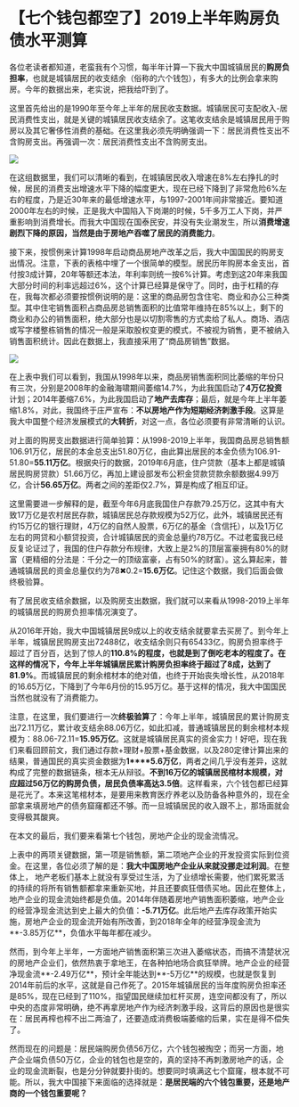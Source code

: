 # 【七个钱包都空了】2019上半年购房负债水平测算

各位老读者都知道，老蛮我有个习惯，每半年计算一下我大中国城镇居民的**购房负担率**，也就是城镇居民的收支结余（俗称的六个钱包），有多大的比例会拿来购房。今年的数据出来，老实说，把我给吓到了。

这里首先给出的是1990年至今年上半年的居民收支数据。城镇居民可支配收入-居民消费性支出，就是关键的城镇居民收支结余了。这笔收支结余是城镇居民用于购房以及其它奢侈性消费的基础。在这里我必须先明确强调一下：居民消费性支出不含购房支出。再强调一次：居民消费性支出不含购房支出。

![](https://www.mg21.com/guide/wp-content/uploads/2019/08/111-1-1.jpg)

在这组数据里，我们可以清晰的看到，在城镇居民收入增速在8%左右挣扎的时候，居民的消费支出增速水平下降的幅度更大，现在已经下降到了非常危险6%左右的程度，乃是近30年来的最低增速水平，与1997-2001年间非常接近。要知道2000年左右的时候，正是我大中国陷入下岗潮的时候，5千多万工人下岗，并严重影响到消费增长。而我大中国现在国泰民安，并没有失业潮发生，所以**消费增速剧烈下降的原因，当然是由于房地产吞噬了居民的消费能力**。

接下来，按惯例来计算1998年启动商品房地产改革之后，我大中国国民的购房支出情况。注意，下表的表格中埋了一个很简单的模型。居民历年购房本金支出，首付按3成计算，20年等额还本法，年利率则统一按6%计算。考虑到这20年来我国大部分时间的利率远超过6%，这个计算已经算是保守了。同时，由于杠精的存在，我每次都必须要按惯例说明的是：这里的商品房包含住宅、商业和办公三种类型。其中住宅销售面积占商品房总销售面积的比值常年维持在85%以上，剩下的商业和办公的销售面积，绝大部分也是以切割零售的方式卖给了私人。商场、酒店或写字楼整栋销售的情况一般是采取股权变更的模式，不被视为销售，更不被纳入销售面积统计。因此在数据上，我直接采用了“商品房销售”数据。

![](https://www.mg21.com/guide/wp-content/uploads/2019/08/222-1-1.jpg)

在上表中我们可以看到，我国从1998年以来，商品房销售面积同比萎缩的年份只有三次，分别是2008年的金融海啸期间萎缩14.7%，为此我国启动了**4万亿投资**计划；2014年萎缩7.6%，为此我国启动了**地产去库存**；最后，就是今年上半年萎缩1.8%，对此，我国终于庄严宣布：**不以房地产作为短期经济刺激手段**。这算是我大中国整个经济发展模式的**大转折**，对这一点，各位必须要有非常清晰的认识。

对上面的购房支出数据进行简单验算：从1998-2019上半年，我国商品房总销售额106.91万亿，居民的本金总支出51.80万亿，由此算出居民的本金负债为106.91-51.80=**55.11万亿**。根据央行的数据，2019年6月底，住户贷款（基本上都是城镇居民购房贷款）51.66万亿，再加上建设部发布公积金贷款贷款余额数据4.99万亿，合计**56.65万亿**。两者之间的差距仅2.7%，算是构成了相互印证。

这里需要进一步解释的是，截至今年6月底我国住户存款79.25万亿，这其中有大致17万亿是农村居民存款，城镇居民总存款规模为52万亿，此外，城镇居民还有约15万亿的银行理财，4万亿的自然人股票，6万亿的基金（含信托），以及1万亿左右的网贷和小额贷投资，合计城镇居民的资金总量约78万亿。不过老蛮我已经反复论证过了，我国的住户存款分布规律，大致上是2%的顶层富豪拥有80%的财富（更精细的分法是：千分之一的顶级富豪，占有50%的财富）。这么算起来，普通城镇居民的资金总量仅约为78✖0.2=**15.6万亿**。记住这个数据，我们后面会做终极验算。

有了居民收支结余数据，以及购房支出数据，我们就可以来看从1998-2019上半年的城镇居民的购房负担率情况演变了。

从2016年开始，我大中国城镇居民9成以上的收支结余就要拿去买房了。到今年上半年，城镇居民购房支出72488亿，收支结余则只有65433亿，购房负担率终于超过了百分百，达到了惊人的**110.8%**的程度，也就是到了倒吃老本的程度了。在这样的情况下，今年上半年城镇居民累计购房负担率终于超过了8成，达到了**81.9%**。而城镇居民的剩余棺材本的绝对值，也终于开始丧失增长性，从2018年的16.65万亿，下降到了今年6月份的15.95万亿。基于这样的情况，我大中国国民当然也就没有了消费能力。

注意，在这里，我们要进行一次**终极验算**了：今年上半年，城镇居民的累计购房支出72.11万亿，累计收支结余88.06万亿，如此扣减，普通城镇居民的剩余棺材本规模为：88.06-72.11=**15.95万亿**。这就是城镇居民真实的资金实力！好吧，现在我们来看回顾前文，我们通过存款+理财+股票+基金数据，以及280定律计算出来的结果，普通国民的真实资金数据为**1****5.6万亿**，两者之间几乎没有差异，这就构成了完整的数据链条，根本无从辩驳。**不到16万亿的城镇居民棺材本规模，对应超过56万亿的购房负债，居民负债率高达3.5倍**。这样看来，六个钱包都已经算是花光了。本来这笔棺材本，是要用来教育医疗养老以及防备各种意外的，现在全部拿来填房地产的债务窟窿都还不够。而一旦城镇居民的收入跟不上，那场面就会变得极其酸爽。

在本文的最后，我们要来看第七个钱包，房地产企业的现金流情况。

上表中的两项关键数据，第一项是销售额，第二项地产企业的开发投资实际到位资金。在这里，各位必须了解的是：**我大中国房地产企业从来就没挪走过利润**。在整体上， 地产老板们基本上就没有享受过生活，为了业绩增长需要，他们累死累活的持续的将所有销售额都拿来重新买地，并且还要疯狂借债买地。因此在整体上，地产企业的现金流始终都是负值。2014年伴随着房地产销售面积萎缩，地产企业的经营净现金流达到史上最大的负值：**-5.71万亿**。此后地产去库存政策开始实施，房地产企业的现金流开始有所改善，到2018年全年的经营净现金流为**-3.85万亿**，负值水平每年都在减少。

然而，到今年上半年，一方面地产销售面积第三次进入萎缩状态，而搞不清楚状况的房地产企业们，依然热衷于拿地王，在各种拍地场合疯狂举牌。地产企业的经营净现金流**-2.49万亿**，预计全年能达到**-5万亿**的规模，也就是恢复到2014年前后的水平，这就是自己作死了。2015年城镇居民的当年度购房负担率还是85%，现在已经到了110%，指望国民继续加杠杆买房，连空间都没有了，所以中央的态度非常明确，绝不再拿房地产作为经济刺激手段，这背后的原因也是很实在：居民再榨也榨不出二两油了，还要造成消费极端萎缩的后果，实在是得不偿失了。

然而现在的问题是：居民端购房负债56万亿，六个钱包被掏空；而另一方面，地产企业端负债50万亿，企业的钱包也是空的，真的坚持不再刺激房地产的话，企业的现金流断裂，也是分分钟就要扑街的。想要同时填满这七个窟窿，根本就不可能。所以，我大中国接下来面临的选择就是：**是居民端的六个钱包重要，还是地产商的一个钱包重要呢？**
